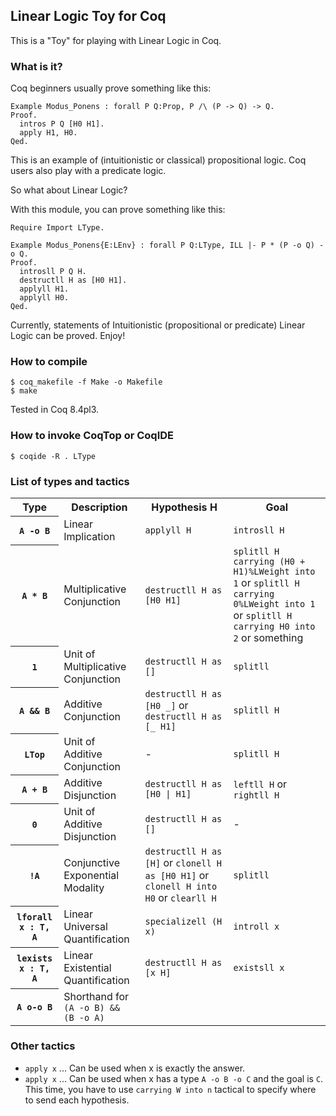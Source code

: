 ## Linear Logic Toy for Coq

This is a "Toy" for playing with Linear Logic in Coq.

### What is it?

Coq beginners usually prove something like this:

```coq
Example Modus_Ponens : forall P Q:Prop, P /\ (P -> Q) -> Q.
Proof.
  intros P Q [H0 H1].
  apply H1, H0.
Qed.
```

This is an example of (intuitionistic or classical) propositional logic. Coq users also play with a predicate logic.

So what about Linear Logic?

With this module, you can prove something like this:

```coq
Require Import LType.

Example Modus_Ponens{E:LEnv} : forall P Q:LType, ILL |- P * (P -o Q) -o Q.
Proof.
  introsll P Q H.
  destructll H as [H0 H1].
  applyll H1.
  applyll H0.
Qed.
```

Currently, statements of Intuitionistic (propositional or predicate) Linear Logic can be proved. Enjoy!

### How to compile

```
$ coq_makefile -f Make -o Makefile
$ make
```

Tested in Coq 8.4pl3.

### How to invoke CoqTop or CoqIDE

```
$ coqide -R . LType
```

### List of types and tactics

<table>
 <tr>
  <th>Type</th>
  <th>Description</th>
  <th>Hypothesis H</th>
  <th>Goal</th>
 </tr>
 <tr>
  <th><code>A -o B</code></th>
  <td>Linear Implication</td>
  <td><code>applyll H</code></td>
  <td><code>introsll H</code></td>
 </tr>
 <tr>
  <th><code>A * B</code></th>
  <td>Multiplicative Conjunction</td>
  <td><code>destructll H as [H0 H1]</code></td>
  <td>
   <code>splitll H carrying (H0 + H1)%LWeight into 1</code> or
   <code>splitll H carrying 0%LWeight into 1</code> or
   <code>splitll H carrying H0 into 2</code> or something
  </td>
 </tr>
 <tr>
  <th><code>1</code></th>
  <td>Unit of Multiplicative Conjunction</td>
  <td><code>destructll H as []</code></td>
  <td><code>splitll</code></td>
 </tr>
 <tr>
  <th><code>A &amp;&amp; B</code></th>
  <td>Additive Conjunction</td>
  <td>
   <code>destructll H as [H0 _]</code> or
   <code>destructll H as [_ H1]</code>
  </td>
  <td><code>splitll H</code></td>
 </tr>
 <tr>
  <th><code>LTop</code></th>
  <td>Unit of Additive Conjunction</td>
  <td>-</td>
  <td><code>splitll H</code></td>
 </tr>
 <tr>
  <th><code>A + B</code></th>
  <td>Additive Disjunction</td>
  <td><code>destructll H as [H0 | H1]</code></td>
  <td>
   <code>leftll H</code> or
   <code>rightll H</code>
  </td>
 </tr>
 <tr>
  <th><code>0</code></th>
  <td>Unit of Additive Disjunction</td>
  <td><code>destructll H as []</code></td>
  <td>-</td>
 </tr>
 <tr>
  <th><code>!A</code></th>
  <td>Conjunctive Exponential Modality</td>
  <td>
   <code>destructll H as [H]</code> or
   <code>clonell H as [H0 H1]</code> or
   <code>clonell H into H0</code> or
   <code>clearll H</code>
  </td>
  <td><code>splitll</code></td>
 </tr>
 <tr>
  <th><code>lforall x : T, A</code></th>
  <td>Linear Universal Quantification</td>
  <td><code>specializell (H x)</code></td>
  <td><code>introll x</code></td>
 </tr>
 <tr>
  <th><code>lexists x : T, A</code></th>
  <td>Linear Existential Quantification</td>
  <td><code>destructll H as [x H]</code></td>
  <td><code>existsll x</code></td>
 </tr>
 <tr>
  <th><code>A o-o B</code></th>
  <td>Shorthand for <code>(A -o B) &amp;&amp; (B -o A)</code></td>
  <td></td>
  <td></td>
 </tr>
</table>

### Other tactics

- `apply x` ... Can be used when x is exactly the answer.
- `apply x` ... Can be used when x has a type `A -o B -o C` and the goal is `C`. This time, you have to use `carrying W into n` tactical to specify where to send each hypothesis.

